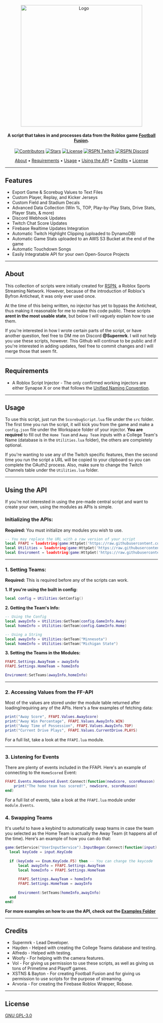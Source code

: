 <div align="center">
	<img width=400 src="https://raw.githubusercontent.com/Supermrk/FusionAPI/main/images/Logo.png" alt="Logo" />
</div>
<h4 align="center">A script that takes in and processes data from the Roblox game <a href="https://www.roblox.com/games/8204899140/Football-Fusion-2">Football Fusion</a>.</h4>
<div align="center">
	<a href="https://github.com/Supermrk/FusionAPI"><img src="https://img.shields.io/github/contributors/Supermrk/FusionAPI" alt="Contributors" /></a>
	<a href="https://github.com/Supermrk/FusionAPI"><img src="https://img.shields.io/github/stars/Supermrk/FusionAPI" alt="Stars" /></a>
	<a href="https://raw.githubusercontent.com/Supermrk/FusionAPI/main/LICENSE"><img src="https://img.shields.io/github/license/Supermrk/FusionAPI" alt="License" /></a>
	<a href="https://www.twitch.tv/rosportprogrammingnetwork"><img src="https://img.shields.io/twitch/status/rosportprogrammingnetwork" alt="RSPN Twitch" /></a>
	<a href="https://discord.com/invite/rspn"><img src="https://shields.io/discord/1019419802399416350?label=Discord&color=blue" alt="RSPN Discord" /></a>
</div>

<p align="center">
  <a href="#about">About</a> •
  <a href="#requirements">Requirements</a> •
  <a href="#usage">Usage</a> •
  <a href="#using-the-api">Using the API</a> •
  <a href="#credits">Credits</a> •
  <a href="#license">License</a>
</p>

---

## Features
* Export Game & Scorebug Values to Text Files
* Custom Player, Replay, and Kicker Jerseys
* Custom Field and Stadium Decals
* Advanced Data Collection (Win %, TOP, Play-by-Play Stats, Drive Stats, Player Stats, & more)
* Discord Webhook Updates
* Twitch Chat Score Updates
* Firebase Realtime Updates Integration
* Automatic Twitch Highlight Clipping (uploaded to DynamoDB)
* Automatic Game Stats uploaded to an AWS S3 Bucket at the end of the game
* Automatic Touchdown Songs
* Easily Integratable API for your own Open-Source Projects

---

## About
This collection of scripts were initially created for [RSPN](https://www.twitch.tv/rosportprogrammingnetwork), a Roblox Sports Streaming Network. However, because of the introduction of Roblox's Byfron Anticheat, it was only ever used once.

At the time of this being written, no injector has yet to bypass the Anticheat, thus making it reasonable for me to make this code public. These scripts **arent in the most usable state**, but below I will vaguely explain how to use them. 

If you're interested in how I wrote certain parts of the script, or have another question, feel free to DM me on Discord **@Supermrk**. I will not help you use these scripts, however. This Github will continue to be public and if you're interested in adding updates, feel free to commit changes and I will merge those that seem fit.

---

## Requirements
- A Roblox Script Injector - The only confirmed working injectors are either Synapse X or one that follows the [Unified Naming Convention](https://scriptunc.org/).

---

## Usage
To use this script, just run the `ScorebugScript.lua` file under the `src` folder. The first time you run the script, it will kick you from the game and make a `config.json` file under the Workspace folder of your injector. **You are required** to fill out the `Home Team` and `Away Team` inputs with a College Team's Name (database is in the `Utilities.lua` folder), the others are completely optional.

If you're wanting to use any of the Twitch specific features, then the second time you run the script a URL will be copied to your clipboard so you can complete the OAuth2 process. Also, make sure to change the Twitch Channels table under the `Utilities.lua` folder.

---

## Using the API
If you're not interested in using the pre-made central script and want to create your own, using the modules as APIs is simple.

### Initializing the APIs:
**Required:** You must initialize any modules you wish to use.
 ```lua
-- You may replace the URL with a raw version of your script
local FFAPI = loadstring(game:HttpGet('https://raw.githubusercontent.com/Supermrk/FusionAPI/main/src/Modules/FFAPI.lua', true))()
local Utilities = loadstring(game:HttpGet('https://raw.githubusercontent.com/Supermrk/FusionAPI/main/src/Modules/Enviroment.lua', true))()
local Enviroment = loadstring(game:HttpGet('https://raw.githubusercontent.com/Supermrk/FusionAPI/main/src/Modules/Utilities.lua', true))()
 ```
 
 ---
 
 ### 1. Setting Teams:
 **Required:** This is required before any of the scripts can work.
 
 **1. If you're using the built in config:**
  ```lua
  local config = Utilities:GetConfig()
  ```
 **2. Getting the Team's Info:**
  ```lua
  -- Using the Config
  local awayInfo = Utilities:GetTeam(config.GameInfo.Away)
  local homeInfo = Utilities:GetTeam(config.GameInfo.Home)
  
  -- Using a String
  local awayInfo = Utilities:GetTeam("Minnesota")
  local homeInfo = Utilities:GetTeam("Michigan State")
  ```
  **3. Setting the Teams in the Modules:**
  ```lua
  FFAPI.Settings.AwayTeam = awayInfo
  FFAPI.Settings.HomeTeam = homeInfo
  
  Enviroment:SetTeams(awayInfo,homeInfo)
  ```
  
  ---
  
  ### 2. Accessing Values from the FF-API
  Most of the values are stored under the module table returned after loading/requiring any of the APIs. Here's a few examples of fetching data:
  ```lua
  print("Away Score", FFAPI.Values.AwayScore)
  print("Away Win Percentage", FFAPI.Values.AwayInfo.WIN)
  print("Away Time of Possession", FFAPI.Values.AwayInfo.TOP)
  print("Current Drive Plays", FFAPI.Values.CurrentDrive.PLAYS)
  ```
  For a full list, take a look at the `FFAPI.lua` module.
  
  ---
  
  ### 3. Listening for Events
  There are plenty of events included in the FFAPI. Here's an example of connecting to the `HomeScored` Event:
  ```lua
  FFAPI.Events.HomeScored.Event:Connect(function(newScore, scoreReason)
	  print("The home team has scored!", newScore, scoreReason)
  end)
  ```
  For a full list of events, take a look at the `FFAPI.lua` module under `module.Events`.
  
  ### 4. Swapping Teams
  It's useful to have a keybind to automatically swap teams in case the team you selected as the Home Team is actually the Away Team (it happens all of the time). Here's an example of how you can do that:
  ```lua
  game:GetService("UserInputService").InputBegan:Connect(function(input)
	local keyCode = input.KeyCode
	
	if (keyCode == Enum.KeyCode.F5) then -- You can change the keycode
		local awayInfo = FFAPI.Settings.AwayTeam
		local homeInfo = FFAPI.Settings.HomeTeam
		
		FFAPI.Settings.AwayTeam = homeInfo
		FFAPI.Settings.HomeTeam = awayInfo
		
		Enviroment:SetTeams(homeInfo,awayInfo)
	end
end)
```

**For more examples on how to use the API, check out the [Examples Folder](examples)**

---

## Credits
* Supermrk - Lead Developer.
* Hayden - Helped with creating the College Teams database and testing.
* Alfredo - Helped with testing.
* Woofy - For helping with the camera features.
* Vol - For giving us permission to use these scripts, as well as giving us tons of Primetime and Playoff games.
* XSTNS & Bayton - For creating Football Fusion and for giving us permission to use scripts for the purpose of streaming.
* Arvoria - For creating the Firebase Roblox Wrapper, Robase.

---

## License
[GNU GPL-3.0](https://raw.githubusercontent.com/Supermrk/FusionAPI/main/LICENSE)
